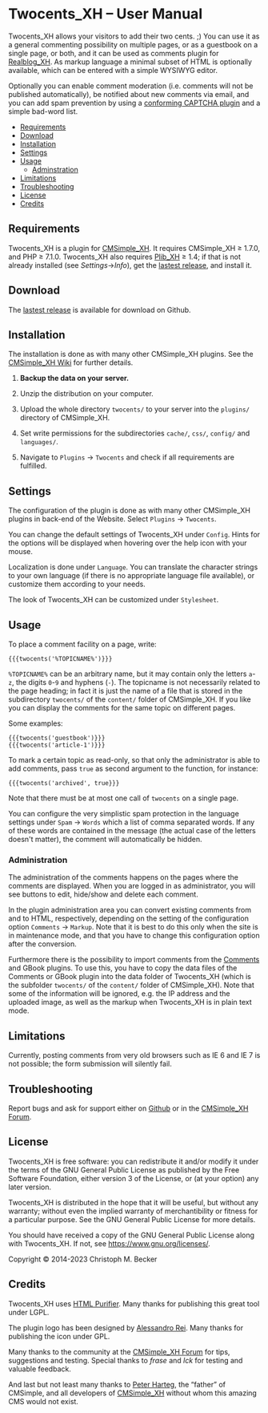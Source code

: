 # Twocents_XH – User Manual

Twocents_XH allows your visitors to add their two cents. ;) You can use it
as a general commenting possibility on multiple pages, or as a guestbook on
a single page, or both, and it can be used as comments plugin for
[Realblog_XH](https://github.com/cmb69/realblog_xh).
As markup language a minimal subset of HTML is optionally available,
which can be entered with a simple WYSIWYG editor.

Optionally you can enable comment moderation (i.e. comments will not be
published automatically), be notified about new comments via email, and you
can add spam prevention by using a
[conforming CAPTCHA plugin](https://wiki.cmsimple-xh.org/archiv/doku.php/captcha_plugins)
and a simple bad-word list.

- [Requirements](#requirements)
- [Download](#download)
- [Installation](#installation)
- [Settings](#settings)
- [Usage](#usage)
  - [Adminstration](#administration)
- [Limitations](#limitations)
- [Troubleshooting](#troubleshooting)
- [License](#license)
- [Credits](#credits)

## Requirements

Twocents_XH is a plugin for [CMSimple_XH](https://www.cmsimple-xh.org/).
It requires CMSimple_XH ≥ 1.7.0, and PHP ≥ 7.1.0.
Twocents_XH also requires [Plib_XH](https://github.com/cmb69/plib_xh) ≥ 1.4;
if that is not already installed (see *Settings*→*Info*),
get the [lastest release](https://github.com/cmb69/plib_xh/releases/latest),
and install it.

## Download

The [lastest release](https://github.com/cmb69/twocents_xh/releases/latest)
is available for download on Github.

## Installation

The installation is done as with many other CMSimple_XH plugins. See the
[CMSimple_XH Wiki](https://wiki.cmsimple-xh.org/?for-users/working-with-the-cms/plugins)
for further details.

1. **Backup the data on your server.**
1. Unzip the distribution on your computer.
1. Upload the whole directory `twocents/` to your server into the
   `plugins/` directory of CMSimple_XH.

1. Set write permissions for the subdirectories `cache/`,
   `css/`, `config/` and `languages/`.
1. Navigate to `Plugins` → `Twocents` and check if all requirements are
   fulfilled.

## Settings

The configuration of the plugin is done as with many other CMSimple_XH plugins
in back-end of the Website. Select `Plugins` → `Twocents`.

You can change the default settings of Twocents_XH under `Config`.
Hints for the options will be displayed when hovering over the help icon
with your mouse.

Localization is done under `Language`. You can translate the character
strings to your own language (if there is no appropriate language file
available), or customize them according to your needs.

The look of Twocents_XH can be customized under `Stylesheet`.

## Usage

To place a comment facility on a page, write:

    {{{twocents('%TOPICNAME%')}}}

`%TOPICNAME%` can be an arbitrary name, but it may contain only
the letters `a`-`z`, the digits `0`-`9` and hyphens (`-`).
The topicname is not necessarily related to the page heading;
in fact it is just the name of a file that is stored in the subdirectory
`twocents/` of the `content/` folder of CMSimple_XH.
If you like you can display the comments for the same topic on different pages.

Some examples:

    {{{twocents('guestbook')}}}
    {{{twocents('article-1')}}}

To mark a certain topic as read-only, so that only the administrator is able
to add comments, pass `true` as second argument to the function, for instance:

    {{{twocents('archived', true}}}

Note that there must be at most one call of `twocents` on a single page.

You can configure the very simplistic spam protection in the language
settings under `Spam` → `Words` which a list of comma separated
words. If any of these words are contained in the message (the actual case
of the letters doesn't matter), the comment will automatically be hidden.

### Administration

The administration of the comments happens on the pages where the comments
are displayed. When you are logged in as administrator, you will see buttons to
edit, hide/show and delete each comment.

In the plugin administration area you can convert existing comments from
and to HTML, respectively, depending on the setting of the configuration option
`Comments` → `Markup`. Note that it is best to do this only when
the site is in maintenance mode, and that you have to change this
configuration option after the conversion.

Furthermore there is the possibility to import comments from the
[Comments](https://ge-webdesign.de/cmsimpleplugins/?Eigene_Plugins___Comments)
and GBook plugins.
To use this, you have to copy the data files of the Comments or GBook plugin
into the data folder of Twocents_XH (which is the subfolder
`twocents/` of the `content/` folder of CMSimple_XH).
Note that some of the information will be ignored, e.g. the IP address
and the uploaded image, as well as the markup when Twocents_XH is in plain text mode.

## Limitations

Currently, posting comments from very old browsers such as IE 6 and IE 7
is not possible; the form submission will silently fail.

## Troubleshooting

Report bugs and ask for support either on
[Github](https://github.com/cmb69/twocents_xh/issues)
or in the [CMSimple_XH Forum](https://cmsimpleforum.com/).

## License

Twocents_XH is free software: you can redistribute it and/or modify it
under the terms of the GNU General Public License as published
by the Free Software Foundation, either version 3 of the License,
or (at your option) any later version.

Twocents_XH is distributed in the hope that it will be useful,
but without any warranty; without even the implied warranty of merchantibility
or fitness for a particular purpose.
See the GNU General Public License for more details.

You should have received a copy of the GNU General Public License
along with Twocents_XH. If not, see https://www.gnu.org/licenses/.

Copyright © 2014-2023 Christoph M. Becker

## Credits

Twocents_XH uses [HTML Purifier](http://htmlpurifier.org/).
Many thanks for publishing this great tool under LGPL.

The plugin logo has been designed by [Alessandro Rei](http://www.mentalrey.it/).
Many thanks for publishing the icon under GPL.

Many thanks to the community at the
[CMSimple_XH Forum](http://www.cmsimpleforum.com/)
for tips, suggestions and testing.
Special thanks to *frase* and *lck* for testing and valuable feedback.

And last but not least many thanks to [Peter Harteg](http://www.harteg.dk/),
the “father” of CMSimple, and all developers of [CMSimple_XH](https://www.cmsimple-xh.org/)
without whom this amazing CMS would not exist.
